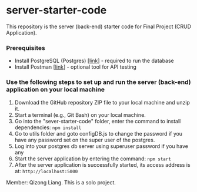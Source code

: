 # server-starter-code

This repository is the server (back-end) starter code for Final Project (CRUD Application).

### Prerequisites
- Install PostgreSQL (Postgres) [[link](https://www.postgresql.org/download/)] - required to run the database
- Install Postman [[link](https://www.postman.com/downloads/)] - optional tool for API testing 

### Use the following steps to set up and run the server (back-end) application on your local machine
1.	Download the GitHub repository ZIP file to your local machine and unzip it.
2. Start a terminal (e.g., Git Bash) on your local machine.
3.	Go into the "sever-starter-code" folder, enter the command to install dependencies: `npm install` 
4.  Go to utils folder and goto configDB.js to change the password if you have any password set on the super user of the postgres.
5.  Log into your postgres db server using superuser password if you have any
6.	Start the server application by entering the command: `npm start` 
7.	After the server application is successfully started, its access address is at: `http://localhost:5000` 

Member: Qizong Liang. This is a solo project.
